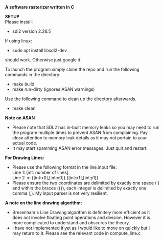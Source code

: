 **A software rasterizer written in C**  

**SETUP**  
Please install: 
- sdl2 version 2.26.5

If using linux: 
- sudo apt install libsdl2-dev

should work. Otherwise just google it.

To launch the program simply clone the repo and run the following commands in the directory:
- make build
- make run-dirty (ignores ASAN warnings)

Use the following command to clean up the directory afterwards.
- make clean

**Note on ASAN**  
- Please note that SDL2 has in-built memory leaks so you may need to run the program multiple times to prevent ASAN from complaining. Pay close attention to memory leak details as it may not pertain to your actual code. 
- It may start spamming ASAN error messages. Just quit and restart.

**For Drawing Lines:**
- Please use the following format in the line.input file:  
Line 1: [int: number of lines]  
Line 2-n: {[int:x0],[int:y0]} {[int:x1],[int:y1]}
- Please ensure the two coordinates are delimited by exactly one space ( ) and within the braces ({}), each integer is delimited by exactly one comma (,). My input parser is not very resilient.

**A note on the line drawing algorithm:**  
- Bresenham's Line Drawing algorithm is definitely more efficient as it does not involve floating point operations and division. However it is more complicated to understand and obscures the theory. 
- I have not implemented it yet as I would like to move on quickly but I may return to it. Please see the relevant code in compute_line.c
